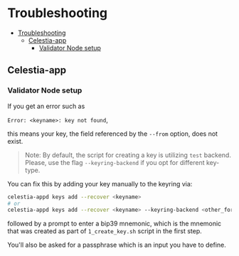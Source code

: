 # Troubleshooting

- [Troubleshooting](#troubleshooting)
  - [Celestia-app](#celestia-app)
    - [Validator Node setup](#validator-node-setup)

## Celestia-app

### Validator Node setup
If you get an error such as 

```Error: <keyname>: key not found```,

this means your key, the field referenced by the `--from` option, does not exist.

> Note: By default, the script for creating a key is utilizing `test` backend. Please, use the flag `--keyring-backend` if you opt for different key-type.

You can fix this by adding your key manually to the keyring via:

```sh
celestia-appd keys add --recover <keyname>
# or 
celestia-appd keys add --recover <keyname> --keyring-backend <other_format>
``` 

followed by a prompt to enter a bip39 mnemonic, which is the mnemonic that was created as part of `1_create_key.sh` script in the first step.

You'll also be asked for a passphrase which is an input you have to define.